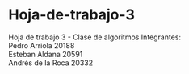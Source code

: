 # Hoja-de-trabajo-3
Hoja de trabajo 3 - Clase de algoritmos
Integrantes:   
Pedro Arriola 20188  
Esteban Aldana 20591  
Andrés de la Roca 20332
